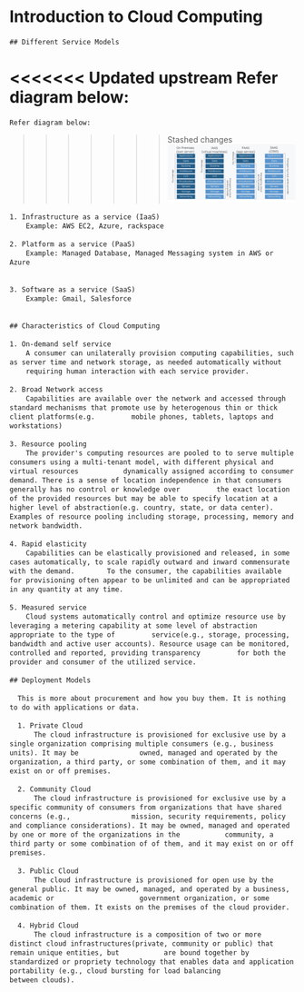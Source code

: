 # Introduction to Cloud Computing

    ## Different Service Models

<<<<<<< Updated upstream
    Refer diagram below: <br/>
=======
    Refer diagram below:
>>>>>>> Stashed changes
    ![ServiceModels](https://github.com/nnsantosh/cloud_computing/blob/master/Cloud_Service_Models.jpg)

    1. Infrastructure as a service (IaaS)
        Example: AWS EC2, Azure, rackspace

    2. Platform as a service (PaaS)
        Example: Managed Database, Managed Messaging system in AWS or Azure


    3. Software as a service (SaaS)
        Example: Gmail, Salesforce


    ## Characteristics of Cloud Computing

    1. On-demand self service
        A consumer can unilaterally provision computing capabilities, such as server time and network storage, as needed automatically without 
        requiring human interaction with each service provider.

    2. Broad Network access
        Capabilities are available over the network and accessed through standard mechanisms that promote use by heterogenous thin or thick client platforms(e.g.         mobile phones, tablets, laptops and workstations)

    3. Resource pooling
        The provider's computing resources are pooled to to serve multiple consumers using a multi-tenant model, with different physical and virtual resources           dynamically assigned according to consumer demand. There is a sense of location independence in that consumers generally has no control or knowledge over         the exact location of the provided resources but may be able to specify location at a higher level of abstraction(e.g. country, state, or data center).           Examples of resource pooling including storage, processing, memory and network bandwidth.

    4. Rapid elasticity
        Capabilities can be elastically provisioned and released, in some cases automatically, to scale rapidly outward and inward commensurate with the demand.        To the consumer, the capabilities available for provisioning often appear to be unlimited and can be appropriated in any quantity at any time.

    5. Measured service
        Cloud systems automatically control and optimize resource use by leveraging a metering capability at some level of abstraction appropriate to the type of         service(e.g., storage, processing, bandwidth and active user accounts). Resource usage can be monitored, controlled and reported, providing transparency         for both the provider and consumer of the utilized service.

    ## Deployment Models

      This is more about procurement and how you buy them. It is nothing to do with applications or data.

      1. Private Cloud
          The cloud infrastructure is provisioned for exclusive use by a single organization comprising multiple consumers (e.g., business units). It may be               owned, managed and operated by the organization, a third party, or some combination of them, and it may exist on or off premises.

      2. Community Cloud
          The cloud infrastructure is provisioned for exclusive use by a specific community of consumers from organizations that have shared concerns (e.g.,               mission, security requirements, policy and compliance considerations). It may be owned, managed and operated by one or more of the organizations in the           community, a third party or some combination of of them, and it may exist on or off premises.

      3. Public Cloud
          The cloud infrastructure is provisioned for open use by the general public. It may be owned, managed, and operated by a business, academic or                     government organization, or some combination of them. It exists on the premises of the cloud provider.

      4. Hybrid Cloud
          The cloud infrastructure is a composition of two or more distinct cloud infrastructures(private, community or public) that remain unique entities, but           are bound together by standardized or propriety technology that enables data and application portability (e.g., cloud bursting for load balancing                 between clouds).
